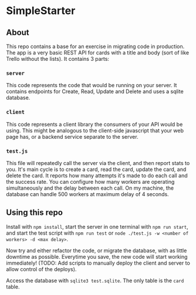 # SimpleStarter

## About 

This repo contains a base for an exercise in migrating code in production. The app is a very basic REST API for cards with a title and body (sort of like Trello without the lists). It contains 3 parts:

### `server`

This code represents the code that would be running on your server. It contains endpoints for Create, Read, Update and Delete and uses a sqlite database.

### `client`

This code represents a client library the consumers of your API would be using. This might be analogous to the client-side javascript that your web page has, or a backend service separate to the server.

### `test.js`

This file will repeatedly call the server via the client, and then report stats to you. It's main cycle is to create a card, read the card, update the card, and delete the card. It reports how many attempts it's made to do each call and the success rate. You can configure how many workers are operating simultaneously and the delay between each call. On my machine, the database can handle 500 workers at maximum delay of 4 seconds.

## Using this repo

Install with `npm install`, start the server in one terminal with `npm run start`, and start the test script with `npm run test` or `node ./test.js -w <number of workers> -d <max delay>`.

Now try and either refactor the code, or migrate the database, with as little downtime as possible. Everytime you save, the new code will start working immediately! (TODO: Add scripts to manually deploy the client and server to allow control of the deploys).

Access the database with `sqlite3 test.sqlite`. The only table is the `card` table.